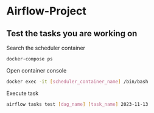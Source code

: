 # Airflow-Project

## Test the tasks you are working on

Search the scheduler container

```sh
docker-compose ps
```

Open container console

```sh
docker exec -it [scheduler_container_name] /bin/bash
```

Execute task
```sh
airflow tasks test [dag_name] [task_name] 2023-11-13
```